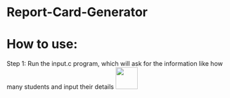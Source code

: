 # Report-Card-Generator
<h1>How to use:</h1>
Step 1: Run the input.c program, which will ask for the information like how many students and input their details
<img width="50" src="https://ibb.co/F4XCVGg">
